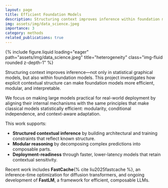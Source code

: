```yaml
---
layout: page
title: Efficient Foundation Models
description: Structuring context improves inference within foundation models, just as it does in classical statistical models.
img: assets/img/data_science.jpeg
importance: 3
category: methods
related_publications: true
---
```


{% include figure.liquid loading="eager" path="assets/img/data_science.jpeg" title="heterogeneity" class="img-fluid rounded z-depth-1" %}

Structuring context improves inference—not only in statistical graphical models, but also within foundation models. This project investigates how explicit contextual structure can make foundation models more efficient, modular, and interpretable.

We focus on making large models practical for real-world deployment by aligning their internal mechanisms with the same principles that make classical models statistically efficient: modularity, conditional independence, and context-aware adaptation.

This work supports:
- **Structured contextual inference** by building architectural and training constraints that reflect known structure.
- **Modular reasoning** by decomposing complex predictions into composable parts.
- **Deployment-readiness** through faster, lower-latency models that retain contextual sensitivity.

Recent work includes **FastCache**{% cite liu2025fastcache %}, an inference-time optimization for diffusion transformers, and ongoing development of **FastLM**, a framework for efficient, composable LLMs.

<br /><br />

